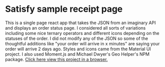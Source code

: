# Satisfy sample receipt page

This is a single page react app that takes the JSON from an imaginary API and displays an order status page. I considered all sorts of variations including some nice ternary operators and different icons depending on the statuses of the order. I did not modify any of the JSON so some of the thoughtful additions like "your order will arrive in x minutes" are saying your order will arrive 2 days ago. Styles and icons came from the Material UI project. I also used Moment.js and Michael Dwyer's Geo Helper's NPM package. [Click here view this project in a browser.](http://stupefied-newton-a60b11.netlify.com/)